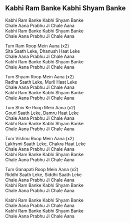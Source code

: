 ## Kabhi Ram Banke Kabhi Shyam Banke


Kabhi Ram Banke Kabhi Shyam Banke  
Chale Aana Prabhu Ji Chale Aana  
Kabhi Ram Banke Kabhi Shyam Banke  
Chale Aana Prabhu Ji Chale Aana

Tum Ram Roop Mein Aana (x2)  
Sita Saath Leke, Dhanush Haat Leke  
Chale Aana Prabhu Ji Chale Aana  
Kabhi Ram Banke Kabhi Shyam Banke  
Chale Aana Prabhu Ji Chale Aana

Tum Shyam Roop Mein Aana (x2)  
Radha Saath Leke, Murli Haat Leke  
Chale Aana Prabhu Ji Chale Aana  
Kabhi Ram Banke Kabhi Shyam Banke  
Chale Aana Prabhu Ji Chale Aana

Tum Shiv Ke Roop Mein Aana (x2)  
Gouri Saath Leke, Damru Haat Leke  
Chale Aana Prabhu Ji Chale Aana  
Kabhi Ram Banke Kabhi Shyam Banke  
Chale Aana Prabhu Ji Chale Aana

Tum Vishnu Roop Mein Aana (x2)  
Lakhsmi Saath Leke, Chakra Haat Leke  
Chale Aana Prabhu Ji Chale Aana  
Kabhi Ram Banke Kabhi Shyam Banke  
Chale Aana Prabhu Ji Chale Aana

Tum Ganapati Roop Mein Aana (x2)  
Riddhi Saath Leke, Siddhi Saath Leke  
Chale Aana Prabhu Ji Chale Aana  
Kabhi Ram Banke Kabhi Shyam Banke  
Chale Aana Prabhu Ji Chale Aana

Kabhi Ram Banke Kabhi Shyam Banke  
Chale Aana Prabhu Ji Chale Aana  
Kabhi Ram Banke Kabhi Shyam Banke  
Chale Aana Prabhu Ji Chale Aana

